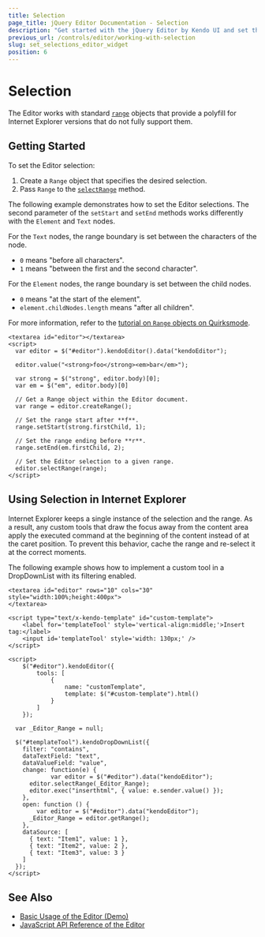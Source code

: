 ```yaml
---
title: Selection
page_title: jQuery Editor Documentation - Selection
description: "Get started with the jQuery Editor by Kendo UI and set the desired selections."
previous_url: /controls/editor/working-with-selection
slug: set_selections_editor_widget
position: 6
---
```


# Selection

The Editor works with standard [`range`](https://developer.mozilla.org/en/docs/Web/API/Range) objects that provide a polyfill for Internet Explorer versions that do not fully support them.

## Getting Started

To set the Editor selection:

1. Create a `Range` object that specifies the desired selection.
1. Pass `Range` to the [`selectRange`](/api/javascript/ui/editor/methods/selectrange) method.

The following example demonstrates how to set the Editor selections. The second parameter of the `setStart` and `setEnd` methods works differently with the `Element` and `Text` nodes.

For the `Text` nodes, the range boundary is set between the characters of the node.
* `0` means "before all characters".
* `1` means "between the first and the second character".

For the `Element` nodes, the range boundary is set between the child nodes.
* `0` means "at the start of the element".
* `element.childNodes.length` means "after all children".

For more information, refer to the [tutorial on `Range` objects on Quirksmode](http://www.quirksmode.org/dom/range_intro.html).

    <textarea id="editor"></textarea>
    <script>
      var editor = $("#editor").kendoEditor().data("kendoEditor");

      editor.value("<strong>foo</strong><em>bar</em>");

      var strong = $("strong", editor.body)[0];
      var em = $("em", editor.body)[0]

      // Get a Range object within the Editor document.
      var range = editor.createRange();

      // Set the range start after **f**.
      range.setStart(strong.firstChild, 1);

      // Set the range ending before **r**.
      range.setEnd(em.firstChild, 2);

      // Set the Editor selection to a given range.
      editor.selectRange(range);
    </script>

## Using Selection in Internet Explorer

Internet Explorer keeps a single instance of the selection and the range. As a result, any custom tools that draw the focus away from the content area apply the executed command at the beginning of the content instead of at the caret position. To prevent this behavior, cache the range and re-select it at the correct moments.

The following example shows how to implement a custom tool in a DropDownList with its filtering enabled.

    <textarea id="editor" rows="10" cols="30" style="width:100%;height:400px">
    </textarea>

    <script type="text/x-kendo-template" id="custom-template">
        <label for='templateTool' style='vertical-align:middle;'>Insert tag:</label>
        <input id='templateTool' style='width: 130px;' />
    </script>

    <script>
        $("#editor").kendoEditor({
            tools: [
                {
                    name: "customTemplate",
                    template: $("#custom-template").html()
                }
            ]
        });

      var _Editor_Range = null;

      $("#templateTool").kendoDropDownList({
        filter: "contains",
        dataTextField: "text",
        dataValueField: "value",
        change: function(e) {
  				var editor = $("#editor").data("kendoEditor");
          editor.selectRange(_Editor_Range);
          editor.exec("inserthtml", { value: e.sender.value() });
        },
        open: function () {
        	var editor = $("#editor").data("kendoEditor");
          _Editor_Range = editor.getRange();
        },
        dataSource: [
          { text: "Item1", value: 1 },
          { text: "Item2", value: 2 },
          { text: "Item3", value: 3 }
        ]
      });
    </script>

## See Also

* [Basic Usage of the Editor (Demo)](https://demos.telerik.com/kendo-ui/editor/index)
* [JavaScript API Reference of the Editor](/api/javascript/ui/editor)
